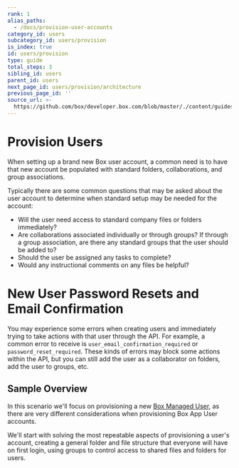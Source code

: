 ```yaml
---
rank: 1
alias_paths:
  - /docs/provision-user-accounts
category_id: users
subcategory_id: users/provision
is_index: true
id: users/provision
type: guide
total_steps: 3
sibling_id: users
parent_id: users
next_page_id: users/provision/architecture
previous_page_id: ''
source_url: >-
  https://github.com/box/developer.box.com/blob/master/./content/guides/users/provision/index.md
---
```


# Provision Users

When setting up a brand new Box user account, a common need is to have that new
account be populated with standard folders, collaborations, and group
associations.

Typically there are some common questions that may be asked about the user
account to determine when standard setup may be needed for the account:

* Will the user need access to standard company files or folders immediately?
* Are collaborations associated individually or through groups? If through a
group association, are there any standard groups that the user should be added
to?
* Should the user be assigned any tasks to complete?
* Would any instructional comments on any files be helpful?

<Message danger>

# New User Password Resets and Email Confirmation

You may experience some errors when creating users and immediately trying to
take actions with that user through the API. For example, a common error to
receive is `user_email_confirmation_required` or `password_reset_required`.
These kinds of errors may block some actions within the API, but you can
still add the user as a collaborator on folders, add the user to groups, etc.

</Message>

## Sample Overview

In this scenario we'll focus on provisioning a new
[Box Managed User](guide://authentication/user-types/managed-users), as there
are very different considerations when provisioning Box App User accounts.

We'll start with solving the most repeatable aspects of
provisioning a user's account, creating a general folder and file structure
that everyone will have on first login, using groups to control access to
shared files and folders for users.
